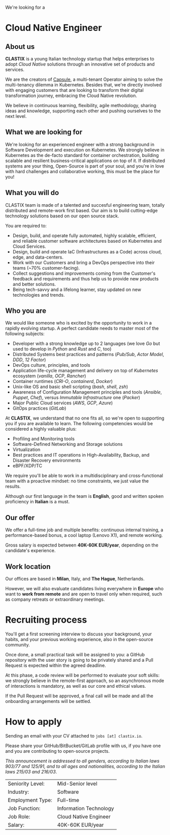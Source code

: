 We're looking for a

# Cloud Native Engineer

## About us

**CLASTIX** is a young Italian technology startup that helps enterprises to adopt _Cloud Native_ solutions through an innovative set of products and services.

We are the creators of [Capsule](https://capsule.clastix.io), a multi-tenant Operator aiming to solve the multi-tenancy dilemma in Kubernetes.
Besides that, we're directly involved with engaging customers that are looking to transform their digital transformation journey, embracing the Cloud Native revolution.

We believe in continuous learning, flexibility, agile methodology, sharing
ideas and knowledge, supporting each other and pushing ourselves to the next
level.
 
## What we are looking for

We're looking for an experienced engineer with a strong background in Software Development and execution on Kubernetes.
We strongly believe in Kubernetes as the de-facto standard for container orchestration, building scalable and resilient business-critical applications on top of it.
If distributed systems are your thing, Open-Source is part of your soul, and you're in love with hard challenges and collaborative working, this must be the place for you!

## What you will do

CLASTIX team is made of a talented and succesful engineering team, totally distributed and remote-work first based.
Our aim is to build cutting-edge technology solutions based on our open source stack.

You are required to:
 
- Design, build, and operate fully automated, highly scalable, efficient, and reliable customer software architectures based on Kubernetes and Cloud Services.
- Design, build and operate IaC (Infrastructures as a Code) across cloud, edge, and data-centers.
- Work with our Customers and bring a DevOps perspective into their teams (~70% customer-facing).
- Collect suggestions and improvements coming from the Customer's feedback and requirements and thus help us to provide new products and better solutions.
- Being tech-savvy and a lifelong learner, stay updated on new technologies and trends.
 
## Who you are

We would like someone who is excited by the opportunity to work in a rapidly evolving startup.
A perfect candidate needs to master most of the following subjects:

- Developer with a strong knowledge up to 2 languages (we love _Go_ but used to develop in _Python_ and _Rust_ and _C_, too)
- Distributed Systems best practices and patterns (_Pub/Sub_, _Actor Model_, _DDD_, _12 Factor_)
- DevOps culture, principles, and tools
- Application life-cycle management and delivery on top of _Kubernetes_ ecosystem (_vanilla_, _OCP_, _Rancher_)
- Container runtimes (_CRI-O_, _containerd_, _Docker_)
- Unix-like OS and basic shell scripting (_bash_, _shell_, _zsh_)
- Awareness of Configuration Management principles and tools (_Ansible_, _Puppet_, _Chef_), versus _Immutable Infrastructure_ one (_Packer_)
- Major Public Cloud services (_AWS_, _GCP_, _Azure_)
- GitOps practices (_GitLab_)
 
At **CLASTIX**, we understand that no one fits all, so we're open to supporting you if you are available to learn.
The following competencies would be considered a highly valuable plus:
 
- Profiling and Monitoring tools
- Software-Defined Networking and Storage solutions
- Virtualization
- Best practices and IT operations in High-Availability, Backup, and Disaster Recovery environments
- eBPF/XDP/TC
 
We require you'll be able to work in a multidisciplinary and cross-functional team with a proactive mindset: no time constraints, we just value the results.

Although our first language in the team is **English**, good and written spoken proficiency in **Italian** is a must.
 
## Our offer

We offer a full-time job and multiple benefits: continuous internal training, a performance-based bonus, a cool laptop (Lenovo X1), and remote working.

Gross salary is expected between **40K-60K EUR/year**, depending on the candidate's experience.
 
## Work location

Our offices are based in **Milan**, Italy, and **The Hague**, Netherlands.

However, we will also evaluate candidates living everywhere in **Europe** who want to **work from remote** and are open to travel only when required, such as company retreats or extraordinary meetings.
 
# Recruiting process

You'll get a first screening interview to discuss your background, your habits, and your previous working experience, also in the open-source community.

Once done, a small practical task will be assigned to you: a GitHub repository with the user story is going to be privately shared and a Pull Request is expected within the agreed deadline.

At this phase, a code review will be performed to evaluate your soft skills: we strongly believe in the remote-first approach, so an asynchronous mode of interactions is mandatory, as well as our core and ethical values.

If the Pull Request will be approved, a final call will be made and all the onboarding arrangements will be settled.
 
# How to apply

Sending an email with your CV attached to `jobs [at] clastix.io`.
 
Please share your GitHub/BitBucket/GitLab profile with us, if you have one and you are contributing to open-source projects.
 
 _This announcement is addressed to all genders, according to Italian laws 903/77 and 125/91, and to all ages and nationalities, according to the Italian laws 215/03 and 216/03_.
 
|                  |                        |
|------------------|------------------------|
| Seniority Level: | Mid-Senior level       |
| Industry:        | Software               |
| Employment Type: | Full-time              |
| Job Function:    | Information Technology |
| Job Role:        | Cloud Native Engineer  |
| Salary:          | 40K-60K EUR/year       |

